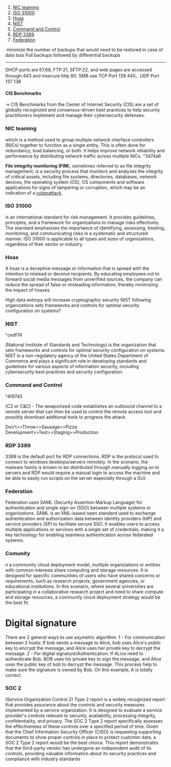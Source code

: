 1. [NIC teaming](#nic-teaming)
1. [ISO 31000](#iso-31000)
1. [Hoax](#hoax)
1. [NIST](#nist)
1. [Command and Control](#command-and-control)
1. [RDP 3389](#rdp-3389)
1. [Federation](#federation)

 minimize the number of backups that would need to be restored in case of data loss
Full backups followed by differential backups

---
DHCP ports are 67,68, FTP:21, SFTP:22, and web pages are accessed through 443 and insecure http 80.
SMB use TCP Port 139 445、UDP Port 137 138
#### CIS Benchmarks

-> CIS Benchmarks from the Center of Internet Security (CIS) are a set of globally recognized and consensus-driven best practices to help security practitioners implement and manage their cybersecurity defenses.
### NIC teaming

which is a method used to group multiple network interface controllers (NICs) together to function as a single entity. This is often done for redundancy, load balancing, or both. It helps improve network reliability and performance by distributing network traffic across multiple NICs. ^3d74a6

**File integrity monitoring (FIM**), sometimes referred to as file integrity management, is a security process that monitors and analyzes the integrity of critical assets, including file systems, directories, databases, network devices, the operating system (OS), OS components and software applications for signs of tampering or corruption, which may be an indication of a [cyberattack](https://www.crowdstrike.com/cybersecurity-101/cyberattacks/).

### ISO 31000
is an international standard for risk management. It provides guidelines, principles, and a framework for organizations to manage risks effectively. The standard emphasizes the importance of identifying, assessing, treating, monitoring, and communicating risks in a systematic and structured manner. ISO 31000 is applicable to all types and sizes of organizations, regardless of their sector or industry.

### Hoax 
A hoax is a deceptive message or information that is spread with the intention to mislead or deceive recipients. By educating employees not to forward social media messages from unverified sources, the company can reduce the spread of false or misleading information, thereby minimizing the impact of hoaxes.

High data entropy will increase cryptographic security
NIST
following organizations sets frameworks and controls for optimal security configuration on systems?

### NIST

^cedf74

(National Institute of Standards and Technology) is the organization that sets frameworks and controls for optimal security configuration on systems. NIST is a non-regulatory agency of the United States Department of Commerce and plays a significant role in developing standards and guidelines for various aspects of information security, including cybersecurity best practices and security configuration.


### Command and Control 

^4f87d3

(C2 or C&C) - The weaponized code establishes an outbound channel to a remote server that can then be used to control the remote access tool and possibly download additional tools to progress the attack.


Don't>>Throw>>Sausage>>Pizza 
Development>>Test>>Staging>>Production

### RDP 3389

3389 is the default port for RDP connections. RDP is the protocol used to connect to windows desktops/servers remotely. In the scenario, the malware family is known to be distributed through manually logging on to servers and RDP would require a manual login to access the machine and be able to easily run scripts on the server especially through a GUI.

### Federation
Federation uses SAML (Security Assertion Markup Language) for authentication and single sign-on (SSO) between multiple systems or organizations. SAML is an XML-based open standard used to exchange authentication and authorization data between identity providers (IdP) and service providers (SP) to facilitate secure SSO. It enables users to access multiple applications or services with a single set of credentials, making it a key technology for enabling seamless authentication across federated systems.

### Comunity

n a community cloud deployment model, multiple organizations or entities with common interests share computing and storage resources. It is designed for specific communities of users who have shared concerns or requirements, such as research projects, government agencies, or educational institutions. In this scenario, where several universities are participating in a collaborative research project and need to share compute and storage resources, a community cloud deployment strategy would be the best fit.


# Digital signature
There are 2 general ways to use asymetric algorithm. 1 - For communication between 2 hosts: If bob sends a message to Alice, bob uses Alice's public key to encrypt the message, and Alice uses her private key to decrypt the message. 2 - For digital signature/Authentication: If ALice need to authenticate Bob, BOB uses his private key to sign the message, and Alice uses the public key of bob to decrypt the message. This process help to make sure the signature is owned by Bob. On this example, A is totally correct.

### SOC 2 
(Service Organization Control 2) Type 2 report  is a widely recognized report that provides assurance about the controls and security measures implemented by a service organization. It is designed to evaluate a service provider's controls relevant to security, availability, processing integrity, confidentiality, and privacy. The SOC 2 Type 2 report specifically assesses the effectiveness of these controls over a specified period of time. Given that the Chief Information Security Officer (CISO) is requesting supporting documents to show proper controls in place to protect customer data, a SOC 2 Type 2 report would be the best choice. This report demonstrates that the third-party vendor has undergone an independent audit of its controls, providing valuable information about its security practices and compliance with industry standards